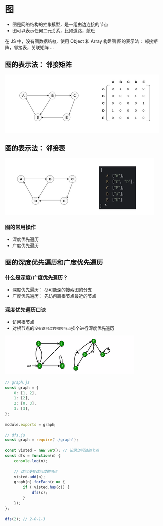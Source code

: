 # 图

-   图是网络结构的抽象模型，是一组由边连接的节点
-   图可以表示任何二元关系，比如道路，航班

在 JS 中，没有图数据结构，使用 Object 和 Array 构建图
图的表示法： 邻接矩阵，邻接表，关联矩阵 ...

## 图的表示法： 邻接矩阵

<img src="./image/邻接矩阵.png">

## 图的表示法： 邻接表

<img src="./image/邻接表.png">

### 图的常用操作

-   深度优先遍历
-   广度优先遍历

## 图的深度优先遍历和广度优先遍历

### 什么是深度/广度优先遍历？

-   深度优先遍历： 尽可能深的搜索图的分支
-   广度优先遍历： 先访问离根节点最近的节点

### 深度优先遍历口诀

-   访问根节点
-   对根节点的`没有访问过的相邻节点`挨个进行深度优先遍历

<img src="./image/图的深度优先遍历.png">

```js
// graph.js
const graph = {
    0: [1, 2],
    1: [2],
    2: [0, 3],
    3: [3],
};

module.exports = graph;

// dfs.js
const graph = require('./graph');

const visted = new Set(); // 记录访问过的节点
const dfs = function(n) {
    console.log(n);

    // 访问没有访问过的节点
    visted.add(n);
    graph[n].forEach(c => {
        if (!visted.has(c)) {
            dfs(c);
        }
    });
};

dfs(2); // 2-0-1-3
```
